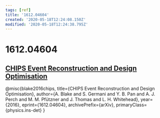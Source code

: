 ```yaml
---
tags: [ref]
title: '1612.04604'
created: '2020-05-18T12:24:08.150Z'
modified: '2020-05-18T12:24:38.795Z'
---
```


# 1612.04604

## [CHIPS Event Reconstruction and Design Optimisation](https://arxiv.org/pdf/1612.04604.pdf)

@misc{blake2016chips,
    title={CHIPS Event Reconstruction and Design Optimisation},
    author={A. Blake and S. Germani and Y. B. Pan and A. J. Perch and M. M. Pfützner and J. Thomas and L. H. Whitehead},
    year={2016},
    eprint={1612.04604},
    archivePrefix={arXiv},
    primaryClass={physics.ins-det}
}

